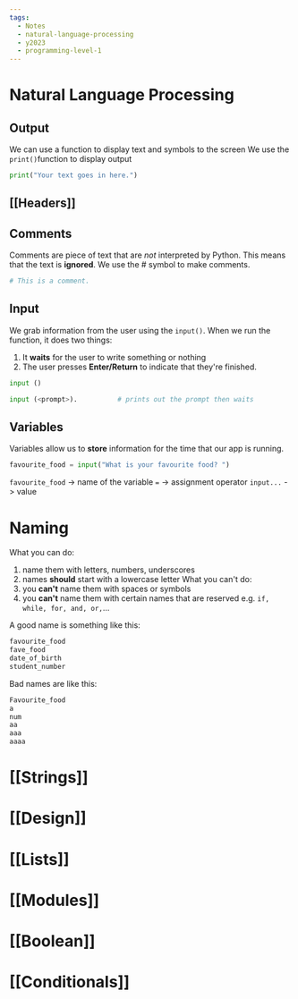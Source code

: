 ```yaml
---
tags:
  - Notes
  - natural-language-processing
  - y2023
  - programming-level-1
---
```

# Natural Language Processing

## Output
We can use a function to display text and symbols to the screen
We use the `print()`function to display output 

```python
print("Your text goes in here.")
```

## [[Headers]]

## Comments
Comments are piece of text that are *not* interpreted by Python.
This means that the text is **ignored**.
We use the # symbol to make comments.

```python
# This is a comment.
```

## Input 
We grab information from the user using the `input()`.
When we run the function, it does two things:
1. It **waits** for the user to write something or nothing
2.  The user presses **Enter/Return** to indicate that they're finished.

```python
input ()

input (<prompt>).          # prints out the prompt then waits
```

## Variables
Variables allow us to **store** information for the time that our app is running.

```python
favourite_food = input("What is your favourite food? ")
```

`favourite_food` -> name of the variable
`=` -> assignment operator
`input...` -> value 

# Naming
What you can do:
1. name them with letters, numbers, underscores
2. names **should** start with a lowercase letter
What you can't do:
1. you **can't** name them with spaces or symbols
2. you **can't** name them with certain names that are reserved
	e.g. `if, while, for, and, or,`...

A good name is something like this:
```python
favourite_food
fave_food
date_of_birth
student_number
```

Bad names are like this:
```python
Favourite_food
a
num
aa
aaa
aaaa
```
# [[Strings]]

# [[Design]]

# [[Lists]]

# [[Modules]]

# [[Boolean]]

# [[Conditionals]]
